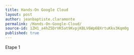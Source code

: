 ```yaml
---
title: Hands-On Google Cloud
layout: post
author: jeanbaptiste.claramonte
permalink: /Hands-On-Google-Cloud/
source-id: 1ZH1_a4hZ5DrVK5at9KvpjKBLV6Wp6BXrtuKkv3Kqm0g
published: true
---
```

Etape 1

